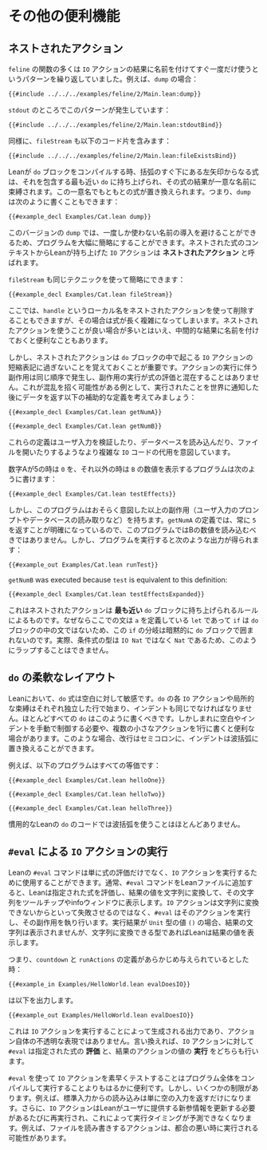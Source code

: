 <!--
# Additional Conveniences
-->

# その他の便利機能

<!--
## Nested Actions
-->

## ネストされたアクション

<!--
Many of the functions in `feline` exhibit a repetitive pattern in which an `IO` action's result is given a name, and then used immediately and only once.
For instance, in `dump`:
-->

`feline` の関数の多くは `IO` アクションの結果に名前を付けてすぐ一度だけ使うというパターンを繰り返していました。例えば、`dump` の場合：

```lean
{{#include ../../../examples/feline/2/Main.lean:dump}}
```
<!--
the pattern occurs for `stdout`:
-->

`stdout` のところでこのパターンが発生しています：

```lean
{{#include ../../../examples/feline/2/Main.lean:stdoutBind}}
```
<!--
Similarly, `fileStream` contains the following snippet:
-->

同様に、`fileStream` も以下のコード片を含みます：

```lean
{{#include ../../../examples/feline/2/Main.lean:fileExistsBind}}
```

<!--
When Lean is compiling a `do` block, expressions that consist of a left arrow immediately under parentheses are lifted to the nearest enclosing `do`, and their results are bound to a unique name.
This unique name replaces the origin of the expression.
This means that `dump` can also be written as follows:
-->

Leanが `do` ブロックをコンパイルする時、括弧のすぐ下にある左矢印からなる式は、それを包含する最も近い `do` に持ち上げられ、その式の結果が一意な名前に束縛されます。この一意名でもともとの式が置き換えられます。つまり、`dump` は次のように書くこともできます：

```lean
{{#example_decl Examples/Cat.lean dump}}
```
<!--
This version of `dump` avoids introducing names that are used only once, which can greatly simplify a program.
`IO` actions that Lean lifts from a nested expression context are called _nested actions_.
-->

このバージョンの `dump` では、一度しか使わない名前の導入を避けることができるため、プログラムを大幅に簡略にすることができます。ネストされた式のコンテキストからLeanが持ち上げた `IO` アクションは **ネストされたアクション** と呼ばれます。

<!--
`fileStream` can be simplified using the same technique:
-->

`fileStream` も同じテクニックを使って簡略にできます：

```lean
{{#example_decl Examples/Cat.lean fileStream}}
```
<!--
In this case, the local name of `handle` could also have been eliminated using nested actions, but the resulting expression would have been long and complicated.
Even though it's often good style to use nested actions, it can still sometimes be helpful to name intermediate results.
-->

ここでは、`handle` というローカル名をネストされたアクションを使って削除することもできますが、その場合は式が長く複雑になってしまいます。ネストされたアクションを使うことが良い場合が多いとはいえ、中間的な結果に名前を付けておくと便利なこともあります。

<!--
It is important to remember, however, that nested actions are only a shorter notation for `IO` actions that occur in a surrounding `do` block.
The side effects that are involved in executing them still occur in the same order, and execution of side effects is not interspersed with the evaluation of expressions.
For an example of where this might be confusing, consider the following helper definitions that return data after announcing to the world that they have been executed:
-->

しかし、ネストされたアクションは `do` ブロックの中で起こる `IO` アクションの短縮表記に過ぎないことを覚えておくことが重要です。アクションの実行に伴う副作用は同じ順序で発生し、副作用の実行が式の評価と混在することはありません。これが混乱を招く可能性がある例として、実行されたことを世界に通知した後にデータを返す以下の補助的な定義を考えてみましょう：

```lean
{{#example_decl Examples/Cat.lean getNumA}}

{{#example_decl Examples/Cat.lean getNumB}}
```
<!--
These definitions are intended to stand in for more complicated `IO` code that might validate user input, read a database, or open a file.
-->

これらの定義はユーザ入力を検証したり、データベースを読み込んだり、ファイルを開いたりするようなより複雑な `IO` コードの代用を意図しています。

<!--
A program that prints `0` when number A is five, or number `B` otherwise, can be written as follows:
-->

数字Aが5の時は `0` を、それ以外の時は `B` の数値を表示するプログラムは次のように書けます：

```lean
{{#example_decl Examples/Cat.lean testEffects}}
```
<!--
However, this program probably has more side effects (such as prompting for user input or reading a database) than was intended.
The definition of `getNumA` makes it clear that it will always return `5`, and thus the program should not read number B.
However, running the program results in the following output:
-->

しかし、このプログラムはおそらく意図した以上の副作用（ユーザ入力のプロンプトやデータベースの読み取りなど）を持ちます。`getNumA` の定義では、常に `5` を返すことが明確になっているので、このプログラムではBの数値を読み込むべきではありません。しかし、プログラムを実行すると次のような出力が得られます：

```output info
{{#example_out Examples/Cat.lean runTest}}
```
`getNumB` was executed because `test` is equivalent to this definition:
```lean
{{#example_decl Examples/Cat.lean testEffectsExpanded}}
```
<!--
This is due to the rule that nested actions are lifted to the _closest enclosing_ `do` block.
The branches of the `if` were not implicitly wrapped in `do` blocks because the `if` is not itself a statement in the `do` block—the statement is the `let` that defines `a`.
Indeed, they could not be wrapped this way, because the type of the conditional expression is `Nat`, not `IO Nat`.
-->

これはネストされたアクションは **最も近い** `do` ブロックに持ち上げられるルールによるものです。なぜならここでの文は `a` を定義している `let` であって `if` は `do` ブロックの中の文ではないため、この `if` の分岐は暗黙的に `do` ブロックで囲まれないのです。実際、条件式の型は `IO Nat` ではなく `Nat` であるため、このようにラップすることはできません。

<!--
## Flexible Layouts for `do`
-->

## `do` の柔軟なレイアウト

<!--
In Lean, `do` expressions are whitespace-sensitive.
Each `IO` action or local binding in the `do` is expected to start on its own line, and they should all have the same indentation.
Almost all uses of `do` should be written this way.
In some rare contexts, however, manual control over whitespace and indentation may be necessary, or it may be convenient to have multiple small actions on a single line.
In these cases, newlines can be replaced with a semicolon and indentation can be replaced with curly braces.
-->

Leanにおいて、`do` 式は空白に対して敏感です。`do` の各 `IO` アクションや局所的な束縛はそれぞれ独立した行で始まり、インデントも同じでなければなりません。ほとんどすべての `do` はこのように書くべきです。しかしまれに空白やインデントを手動で制御する必要や、複数の小さなアクションを1行に書くと便利な場合があります。このような場合、改行はセミコロンに、インデントは波括弧に置き換えることができます。

<!--
For instance, all of the following programs are equivalent:
-->

例えば、以下のプログラムはすべての等価です：

```lean
{{#example_decl Examples/Cat.lean helloOne}}

{{#example_decl Examples/Cat.lean helloTwo}}

{{#example_decl Examples/Cat.lean helloThree}}
```

<!--
Idiomatic Lean code uses curly braces with `do` very rarely.
-->

慣用的なLeanの `do` のコードでは波括弧を使うことはほとんどありません。

<!--
## Running `IO` Actions With `#eval`
-->

## `#eval` による `IO` アクションの実行

<!--
Lean's `#eval` command can be used to execute `IO` actions, rather than just evaluating them.
Normally, adding a `#eval` command to a Lean file causes Lean to evaluate the provided expression, convert the resulting value to a string, and provide that string as a tooltip and in the info window.
Rather than failing because `IO` actions can't be converted to strings, `#eval` executes them, carrying out their side effects.
If the result of execution is the `Unit` value `()`, then no result string is shown, but if it is a type that can be converted to a string, then Lean displays the resulting value.
-->

Leanの `#eval` コマンドは単に式の評価だけでなく、`IO` アクションを実行するために使用することができます。通常、`#eval` コマンドをLeanファイルに追加すると、Leanは指定された式を評価し、結果の値を文字列に変換して、その文字列をツールチップやinfoウィンドウに表示します。`IO` アクションは文字列に変換できないからといって失敗させるのではなく、`#eval` はそのアクションを実行し、その副作用を執り行います。実行結果が `Unit` 型の値 `()` の場合、結果の文字列は表示されませんが、文字列に変換できる型であればLeanは結果の値を表示します。

<!--
This means that, given the prior definitions of `countdown` and `runActions`,
-->

つまり、`countdown` と `runActions` の定義があらかじめ与えられているとした時：

```lean
{{#example_in Examples/HelloWorld.lean evalDoesIO}}
```
<!--
displays
-->

は以下を出力します。

```output info
{{#example_out Examples/HelloWorld.lean evalDoesIO}}
```
<!--
This is the output produced by running the `IO` action, rather than some opaque representation of the action itself.
In other words, for `IO` actions, `#eval` both _evaluates_ the provided expression and _executes_ the resulting action value.
-->

これは `IO` アクションを実行することによって生成される出力であり、アクション自体の不透明な表現ではありません。言い換えれば、`IO` アクションに対して `#eval` は指定された式の **評価** と、結果のアクションの値の **実行** をどちらも行います。

<!--
Quickly testing `IO` actions with `#eval` can be much more convenient that compiling and running whole programs.
However, there are some limitations.
For instance, reading from standard input simply returns empty input.
Additionally, the `IO` action is re-executed whenever Lean needs to update the diagnostic information that it provides to users, and this can happen at unpredictable times.
An action that reads and writes files, for instance, may do so at inconvenient times.
-->

`#eval` を使って `IO` アクションを素早くテストすることはプログラム全体をコンパイルして実行することよりもはるかに便利です。しかし、いくつかの制限があります。例えば、標準入力からの読み込みは単に空の入力を返すだけになります。さらに、`IO` アクションはLeanがユーザに提供する新参情報を更新する必要があるたびに再実行され、これによって実行タイミングが予測できなくなります。例えば、ファイルを読み書きするアクションは、都合の悪い時に実行される可能性があります。
